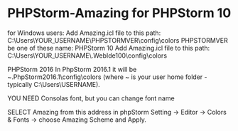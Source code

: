 # PHPStorm-Amazing for PHPStorm 10

for Windows users:
Add Amazing.icl  file to this path:
C:\Users\YOUR_USERNAME\PHPSTORMVER\config\colors
PHPSTORMVER be one of these name:
PHPStorm 10
Add Amazing.icl  file to this path:
C:\Users\YOUR_USERNAME\\.WebIde100\config\colors

PHPStorm 2016
In PhpStorm 2016.1 it will be ~\.PhpStorm2016.1\config\colors (where ~ is your user home folder - typically C:\Users\USERNAME).

YOU NEED Consolas font, but you can change font name

SELECT Amazing from this address in phpStorm
Setting -> Editor -> Colors & Fonts -> choose Amazing Scheme and Apply.

